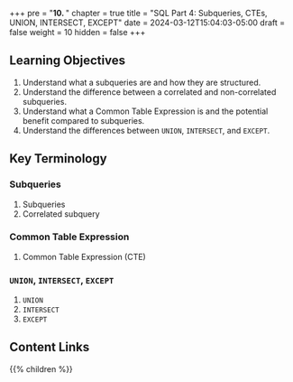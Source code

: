 +++
pre = "<b>10. </b>"
chapter = true
title = "SQL Part 4: Subqueries, CTEs, UNION, INTERSECT, EXCEPT"
date = 2024-03-12T15:04:03-05:00
draft = false
weight = 10
hidden = false 
+++

## Learning Objectives
1. Understand what a subqueries are and how they are structured.
1. Understand the difference between a correlated and non-correlated subqueries.
2. Understand what a Common Table Expression is and the potential benefit compared to subqueries.
1. Understand the differences between `UNION`, `INTERSECT`, and `EXCEPT`.

## Key Terminology

### Subqueries
1. Subqueries
1. Correlated subquery

### Common Table Expression
1. Common Table Expression (CTE)

### `UNION`, `INTERSECT`, `EXCEPT`
1. `UNION`
1. `INTERSECT`
1. `EXCEPT`

## Content Links

{{% children %}}
